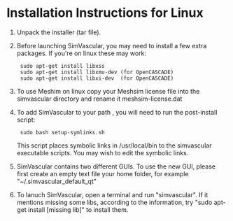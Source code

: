 # Installation Instructions for Linux #

1. Unpack the installer (tar file).

2. Before launching SimVascular, you may need to install a few extra packages. If you're on linux these may work:

		sudo apt-get install libxss
		sudo apt-get install libxmu-dev (for OpenCASCADE)
		sudo apt-get install libxi-dev  (for OpenCASCADE)

3. To use Meshim on linux copy your Meshsim license file into the simvascular directory and rename it meshsim-license.dat

4. To add SimVascular to your path , you will need to run the post-install script:

		sudo bash setup-symlinks.sh

	This script places symbolic links in /usr/local/bin to the simvascular executable scripts.
	You may wish to edit the symbolic links.

5. SimVascular contains two different GUIs. To use the new GUI, please first create an empty text file your home folder, for example "~/.simvascular\_default_qt"

6. To lanuch SimVascular, open a terminal and run "simvascular". If it mentions missing some libs, according to the information, try "sudo apt-get install [missing lib]" to install them.

<br>
<br>
<br>
